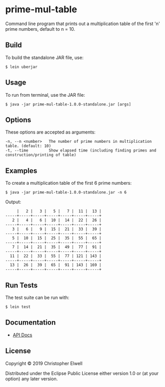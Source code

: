 # prime-mul-table

Command line program that prints out a multiplication table of the first 'n' prime numbers, default to n = 10.

## Build

To build the standalone JAR file, use:

    $ lein uberjar

## Usage

To run from terminal, use the JAR file:

    $ java -jar prime-mul-table-1.0.0-standalone.jar [args]

## Options

These options are accepted as arguments:

```
-n, --n <number>   The number of prime numbers in multiplication table. (default: 10)
-t, --time         Show elapsed time (including finding primes and construction/printing of table)
```

## Examples

To create a multiplication table of the first 6 prime numbers:

    $ java -jar prime-mul-table-1.0.0-standalone.jar -n 6
    
Output:

```
     |   2 |   3 |   5 |   7 |  11 |  13 |
-----+-----+-----+-----+-----+-----+-----+
   2 |   4 |   6 |  10 |  14 |  22 |  26 |
-----+-----+-----+-----+-----+-----+-----+
   3 |   6 |   9 |  15 |  21 |  33 |  39 |
-----+-----+-----+-----+-----+-----+-----+
   5 |  10 |  15 |  25 |  35 |  55 |  65 |
-----+-----+-----+-----+-----+-----+-----+
   7 |  14 |  21 |  35 |  49 |  77 |  91 |
-----+-----+-----+-----+-----+-----+-----+
  11 |  22 |  33 |  55 |  77 | 121 | 143 |
-----+-----+-----+-----+-----+-----+-----+
  13 |  26 |  39 |  65 |  91 | 143 | 169 |
-----+-----+-----+-----+-----+-----+-----+
```

## Run Tests

The test suite can be run with:

    $ lein test

## Documentation

* [API Docs](http://celwell.github.io/prime-mul-table)

## License

Copyright © 2019 Christopher Elwell

Distributed under the Eclipse Public License either version 1.0 or (at
your option) any later version.
